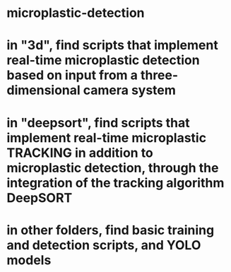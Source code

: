 # microplastic-detection

# in "3d", find scripts that implement real-time microplastic detection based on input from a three-dimensional camera system
# in "deepsort", find scripts that implement real-time microplastic TRACKING in addition to microplastic detection, through the integration of the tracking algorithm DeepSORT
# in other folders, find basic training and detection scripts, and YOLO models
